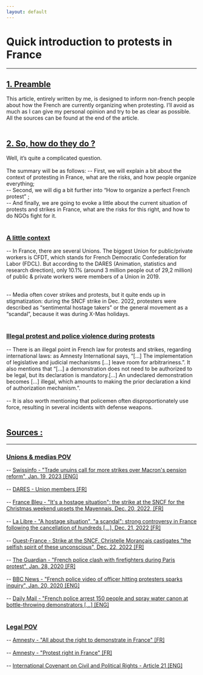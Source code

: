 ```yaml
---
layout: default
---
```


# Quick introduction to protests in France

* * *

## <ins> 1. Preamble </ins>

This article, entirely written by me, is designed to inform non-french people about how the French are currently organizing when protesting. I’ll avoid as much as I can give my personal opinion and try to be as clear as possible. All the sources can be found at the end of the article.<br>
<br>

## <ins> 2. So, how do they do ? </ins>

Well, it’s quite a complicated question.<br><br>
The summary will be as follows:
-- First, we will explain a bit about the context of protesting in France, what are the risks, and how people organize everything; <br>
-- Second, we will dig a bit further into “How to organize a perfect French protest” ; <br>
-- And finally, we are going to evoke a little about the current situation of protests and strikes in France, what are the risks for this right, and how to do NGOs fight for it. <br>
<br>

### <ins> A little context </ins>

-- In France, there are several Unions. The biggest Union for public/private workers is CFDT, which stands for French Democratic Confederation for Labor (FDCL). But according to the DARES (Animation, statistics and research direction), only 10.1% (around 3 million people out of 29,2 million) of public & private workers were members of a Union in 2019.<br><br>

-- Media often cover strikes and protests, but it quite ends up in stigmatization: during the SNCF strike in Dec. 2022, protesters were described as “sentimental hostage takers” or the general movement as a “scandal”, because it was during X-Mas holidays.<br><br>

### <ins> Illegal protest and police violence during protests </ins>

-- There is an illegal point in French law for protests and strikes, regarding international laws: as Amnesty International says, “[…] The implementation of legislative and judicial mechanisms […] leave room for arbitrariness.”. It also mentions that “[…] a demonstration does not need to be authorized to be legal, but its declaration is mandatory.[…] An undeclared demonstration becomes [...] illegal, which amounts to making the prior declaration a kind of authorization mechanism.”. <br><br>
-- It is also worth mentioning that policemen often disproportionately use force, resulting in several incidents with defense weapons.<br>
<br>

<!--## <ins>3. General functionning </ins>

So, here we are. You want to protest against something, let's say, a law is about to pass and you don't want it. but you want to do it *à la française*. How to proceed ?<br><br>
First, check if there are local branches of Unions that are planning to organise a protest.-->



## <ins> Sources :</ins>

* * *

### <ins> Unions & medias POV</ins>

-- [Swissinfo - "Trade unuins call for more strikes over Macron's pension reform", Jan. 19, 2023 [ENG]](https://www.swissinfo.ch/eng/reuters/trade-unions-call-for-more-strikes-over-macron-s-pension-reform/48217084)<br><br>
-- [DARES - Union members [FR]](https://dares.travail-emploi.gouv.fr/donnees/la-syndicalisation)<br><br>
-- [France Bleu - "It's a hostage situation": the strike at the SNCF for the Christmas weekend upsets the Mayennais, Dec. 20, 2022, [FR]](https://www.francebleu.fr/infos/societe/c-est-une-prise-d-otage-la-greve-a-la-sncf-pour-le-week-end-de-noel-contrarient-les-mayennais-3921103)<br><br>
-- [La Libre - "A hostage situation", "a scandal": strong controversy in France following the cancellation of hundreds [...], Dec. 21, 2022 [FR]](https://www.lalibre.be/economie/entreprises-startup/2022/12/21/une-prise-dotage-un-scandale-vive-polemique-en-france-suite-a-lannulation-de-centaines-de-trains-sncf-lors-des-fetes-de-noel-UAEJVR24HZCG7OFKAWREW3EPVI/)<br><br>
-- [Ouest-France - Strike at the SNCF. Christelle Morançais castigates "the selfish spirit of these unconscious", Dec. 22, 2022 [FR]](https://www.ouest-france.fr/pays-de-la-loire/nantes-44000/greve-a-la-sncf-christelle-morancais-fustige-l-esprit-egoiste-de-ces-inconscients-4782f01c-8203-11ed-95d2-87cbdb857717)<br><br>
-- [The Guardian - "French police clash with firefighters during Paris protest", Jan. 28, 2020 [FR]](https://www.theguardian.com/world/2020/jan/28/french-police-clash-with-firefighters-during-paris-protest)<br><br>
-- [BBC News - "French police video of officer hitting protesters sparks inquiry", Jan. 20, 2020 [ENG]](https://www.bbc.com/news/world-europe-51174778)<br><br>
-- [Daily Mail - "French police arrest 150 people and spray water canon at bottle-throwing demonstrators [...] [ENG]](https://www.dailymail.co.uk/news/article-9046781/French-police-arrest-150-people-weekend-protests-against-new-security-law.html)<br><br>


### <ins> Legal POV</ins>

-- [Amnesty - "All about the right to demonstrate in France" [FR]](https://www.amnesty.fr/focus/tout-savoir-sur-le-droit-de-manifester-en-france)<br><br>
-- [Amnesty - "Protest right in France" [FR]](https://www.amnesty.fr/dossiers/droit-de-manifester-en-france)<br><br>
-- [International Covenant on Civil and Political Rights - Article 21 [ENG]](https://www.ohchr.org/en/instruments-mechanisms/instruments/international-covenant-civil-and-political-rights#article-21)<br><br>


<!--### Police violence-->
